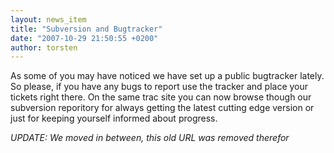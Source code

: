 ```yaml
---
layout: news_item
title: "Subversion and Bugtracker"
date: "2007-10-29 21:50:55 +0200"
author: torsten
---
```


As some of you may have noticed we have set up a public bugtracker lately.
So please, if you have any bugs to report use the tracker and place your tickets right there.
On the same trac site you can now browse though our subversion reporitory for always getting the latest cutting edge
version or just for keeping yourself informed about progress.

*UPDATE: We moved in between, this old URL was removed therefor*